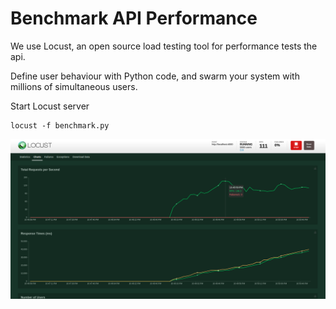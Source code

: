 # Benchmark API Performance

We use Locust, an open source load testing tool for performance tests the api.

Define user behaviour with Python code, and swarm your system with millions of simultaneous users.

Start Locust server

```shell
locust -f benchmark.py
```

![app](screenshot_0.12.1.png)
